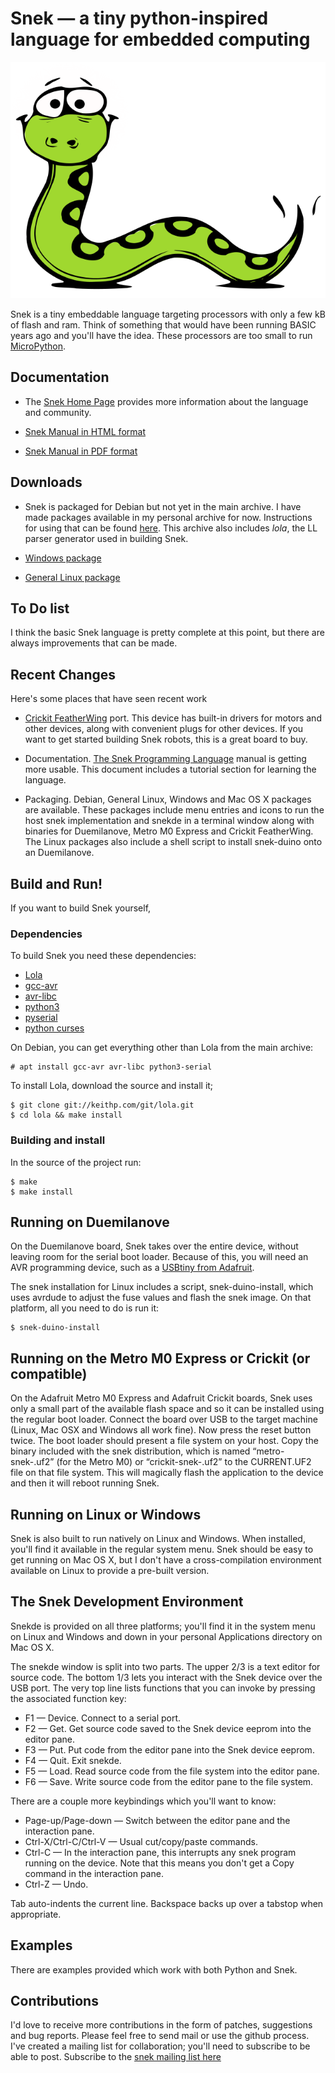 # Snek — a tiny python-inspired language for embedded computing

![Snek picture](snek.svg)

Snek is a tiny embeddable language targeting processors with only a
few kB of flash and ram. Think of something that would have been
running BASIC years ago and you'll have the idea. These processors are
too small to run [MicroPython](https://micropython.org/).

## Documentation

 * The [Snek Home Page](https://keithp.com/snek) provides more information
   about the language and community.

 * [Snek Manual in HTML format](https://keithp.com/snek/snek.html)

 * [Snek Manual in PDF format](https://keithp.com/snek/snek.pdf)

## Downloads

 * Snek is packaged for Debian but not yet in the main archive. I have
   made packages available in my personal archive for
   now. Instructions for using that can be found
   [here](http://keithp.com/archive/README).  This archive also
   includes _lola_, the LL parser generator used in building Snek.

 * [Windows package](http://keithp.com/snek/dist)

 * [General Linux package](http://keithp.com/snek/dist)

## To Do list

I think the basic Snek language is pretty complete at this point, but
there are always improvements that can be made.

## Recent Changes

Here's some places that have seen recent work

 * [Crickit FeatherWing](https://www.adafruit.com/product/3343) port.
   This device has built-in drivers for motors and other devices,
   along with convenient plugs for other devices. If you want to get
   started building Snek robots, this is a great board to buy.

 * Documentation. [The Snek Programming Language](https://keithp.com/snek/snek.html)
   manual is getting more usable. This document includes a tutorial
   section for learning the language.

 * Packaging. Debian, General Linux, Windows and Mac OS X packages are
   available. These packages include menu entries and icons to run the
   host snek implementation and snekde in a terminal window along with
   binaries for Duemilanove, Metro M0 Express and Crickit
   FeatherWing. The Linux packages also include a shell script to
   install snek-duino onto an Duemilanove.

## Build and Run!

If you want to build Snek yourself, 

### Dependencies
To build Snek you need these dependencies:

  * [Lola](https://keithp.com/cgit/lola.git/)
  * [gcc-avr](https://ccrma.stanford.edu/~juanig/articles/wiriavrlib/AVR_GCC.html)
  * [avr-libc](https://www.nongnu.org/avr-libc/)
  * [python3](https://www.python.org/)
  * [pyserial](https://github.com/pyserial/)
  * [python curses](https://docs.python.org/3/library/curses.html)

On Debian, you can get everything other than Lola from the main archive:

	# apt install gcc-avr avr-libc python3-serial

To install Lola, download the source and install it;

	$ git clone git://keithp.com/git/lola.git
	$ cd lola && make install

### Building and install

In the source of the project run:

	$ make
	$ make install

## Running on Duemilanove

On the Duemilanove board, Snek takes over the entire device, without
leaving room for the serial boot loader. Because of this, you will
need an AVR programming device, such as a [USBtiny from
Adafruit](https://www.adafruit.com/product/46).

The snek installation for Linux includes a script, snek-duino-install,
which uses avrdude to adjust the fuse values and flash the snek
image. On that platform, all you need to do is run it:

	$ snek-duino-install

## Running on the Metro M0 Express or Crickit (or compatible)

On the Adafruit Metro M0 Express and Adafruit Crickit boards, Snek
uses only a small part of the available flash space and so it can be
installed using the regular boot loader. Connect the board over USB to
the target machine (Linux, Mac OSX and Windows all work fine). Now
press the reset button twice. The boot loader should present a file
system on your host. Copy the binary included with the snek
distribution, which is named “metro-snek-<version>.uf2” (for the Metro
M0) or “crickit-snek-<version>.uf2” to the CURRENT.UF2 file on that
file system. This will magically flash the application to the device
and then it will reboot running Snek.

## Running on Linux or Windows

Snek is also built to run natively on Linux and Windows. When
installed, you'll find it available in the regular system menu. Snek
should be easy to get running on Mac OS X, but I don't have a
cross-compilation environment available on Linux to provide a
pre-built version.

## The Snek Development Environment

Snekde is provided on all three platforms; you'll find it in the
system menu on Linux and Windows and down in your personal
Applications directory on Mac OS X.

The snekde window is split into two parts. The upper 2/3 is a text
editor for source code. The bottom 1/3 lets you interact with the
Snek device over the USB port. The very top line lists functions that
you can invoke by pressing the associated function key:

 * F1 — Device. Connect to a serial port.
 * F2 — Get. Get source code saved to the Snek device eeprom into the editor pane.
 * F3 — Put. Put code from the editor pane into the Snek device eeprom.
 * F4 — Quit. Exit snekde.
 * F5 — Load. Read source code from the file system into the editor pane.
 * F6 — Save. Write source code from the editor pane to the file system.

There are a couple more keybindings which you'll want to know:

 * Page-up/Page-down — Switch between the editor pane and the interaction pane.
 * Ctrl-X/Ctrl-C/Ctrl-V — Usual cut/copy/paste commands.
 * Ctrl-C — In the interaction pane, this interrupts any snek program running on the device. Note that
   this means you don't get a Copy command in the interaction pane.
 * Ctrl-Z — Undo.

Tab auto-indents the current line. Backspace backs up over a tabstop
when appropriate.

## Examples

There are examples provided which work with both Python and Snek.

## Contributions

I'd love to receive more contributions in the form of patches,
suggestions and bug reports. Please feel free to send mail or use the
github process. I've created a mailing list for collaboration; 
you'll need to subscribe to be able to post. Subscribe to the [snek
mailing list here](https://keithp.com/mailman/listinfo/snek)
